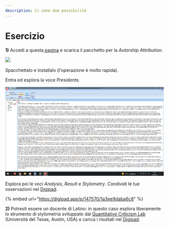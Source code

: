 ```yaml
---
description: Ci sono due possibilità
---
```


# Esercizio

**1)** Accedi a questa[ pagina](https://neoneuro.com/products/authorship-attribution) e scarica il pacchetto per la _Autorship Attribution._&#x20;

![](../.gitbook/assets/screenshot-neoneuro.com-2022.04.10-17\_47\_38.png)

Spacchettalo e installalo (l'operazione è molto rapida).

Entra ed esplora la voce _Presidents._

![](<../.gitbook/assets/Presentazione senza titolo (2).png>)

Esplora poi le voci _Analysis_, _Result_ e _Stylometry_. Condividi le tue osservazioni nel [Digipad](https://digipad.app/p/147570/1a3ee9daba6c8).

{% embed url="https://digipad.app/p/147570/1a3ee9daba6c8" %}

**2)** Potresti essere un docente di Latino: in questo caso esplora liberamente lo strumento di stylometria sviluppato dal [Quantitative Criticism Lab](http://tools.qcrit.org/filum) (Università del Texas, Austin, USA) e carica i risultati nel  [Digipad](https://digipad.app/p/147570/1a3ee9daba6c8).
